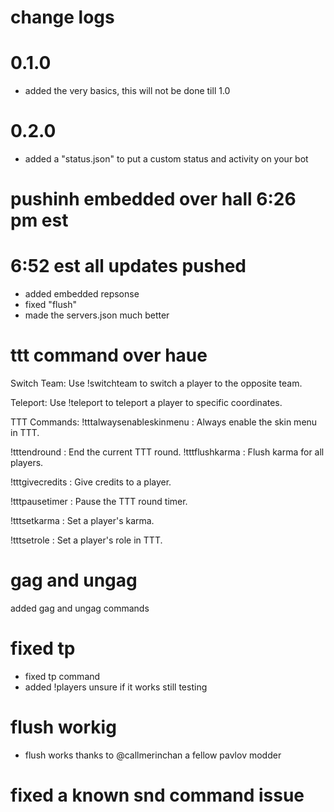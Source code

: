 # change logs 

# 0.1.0

* added the very basics, this will not be done till 
1.0 

# 0.2.0

* added a "status.json" to put a custom status and 
activity on your bot


# pushinh embedded over hall 6:26 pm est 

# 6:52 est all updates pushed 

* added embedded repsonse
* fixed "flush" 
* made the servers.json much better 

# ttt command over haue 

Switch Team: Use !switchteam <player> <server> to switch a player to the opposite team.

Teleport: Use !teleport <player> <x> <y> <z> <server> to teleport a player to specific coordinates.

TTT Commands:
!tttalwaysenableskinmenu <server>: Always enable the skin menu in TTT.

!tttendround <server>: End the current TTT round.
!tttflushkarma <server>: Flush karma for all players.

!tttgivecredits <player> <amount> <server>: Give credits to a player.

!tttpausetimer <server>: Pause the TTT round timer.

!tttsetkarma <player> <karma> <server>: Set a player's karma.

!tttsetrole <player> <role> <server>: Set a player's role in TTT.

# gag and ungag

added gag and ungag commands

# fixed tp

* fixed tp command 
* added !players unsure if it works still testing

# flush workig

* flush works thanks to @callmerinchan a fellow 
pavlov modder

# fixed a known snd command issue 


